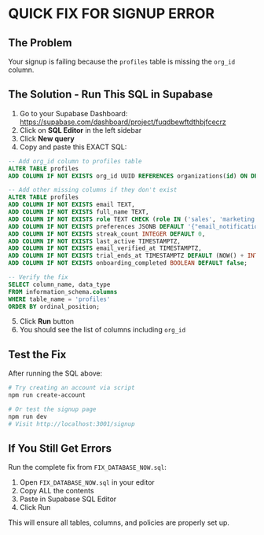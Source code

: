 # QUICK FIX FOR SIGNUP ERROR

## The Problem
Your signup is failing because the `profiles` table is missing the `org_id` column.

## The Solution - Run This SQL in Supabase

1. Go to your Supabase Dashboard: https://supabase.com/dashboard/project/fuqdbewftdthbjfcecrz
2. Click on **SQL Editor** in the left sidebar
3. Click **New query**
4. Copy and paste this EXACT SQL:

```sql
-- Add org_id column to profiles table
ALTER TABLE profiles 
ADD COLUMN IF NOT EXISTS org_id UUID REFERENCES organizations(id) ON DELETE SET NULL;

-- Add other missing columns if they don't exist
ALTER TABLE profiles 
ADD COLUMN IF NOT EXISTS email TEXT,
ADD COLUMN IF NOT EXISTS full_name TEXT,
ADD COLUMN IF NOT EXISTS role TEXT CHECK (role IN ('sales', 'marketing', 'business-dev', 'research', 'founder', 'other', NULL)),
ADD COLUMN IF NOT EXISTS preferences JSONB DEFAULT '{"email_notifications": true, "weekly_digest": true}',
ADD COLUMN IF NOT EXISTS streak_count INTEGER DEFAULT 0,
ADD COLUMN IF NOT EXISTS last_active TIMESTAMPTZ,
ADD COLUMN IF NOT EXISTS email_verified_at TIMESTAMPTZ,
ADD COLUMN IF NOT EXISTS trial_ends_at TIMESTAMPTZ DEFAULT (NOW() + INTERVAL '30 days'),
ADD COLUMN IF NOT EXISTS onboarding_completed BOOLEAN DEFAULT false;

-- Verify the fix
SELECT column_name, data_type 
FROM information_schema.columns 
WHERE table_name = 'profiles' 
ORDER BY ordinal_position;
```

5. Click **Run** button
6. You should see the list of columns including `org_id`

## Test the Fix

After running the SQL above:

```bash
# Try creating an account via script
npm run create-account

# Or test the signup page
npm run dev
# Visit http://localhost:3001/signup
```

## If You Still Get Errors

Run the complete fix from `FIX_DATABASE_NOW.sql`:
1. Open `FIX_DATABASE_NOW.sql` in your editor
2. Copy ALL the contents
3. Paste in Supabase SQL Editor
4. Click Run

This will ensure all tables, columns, and policies are properly set up.